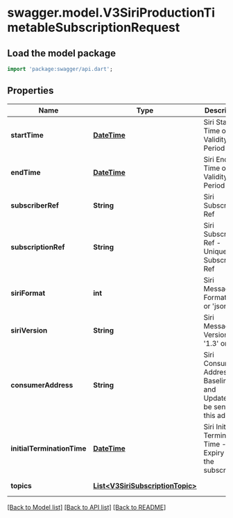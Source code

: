 # swagger.model.V3SiriProductionTimetableSubscriptionRequest

## Load the model package
```dart
import 'package:swagger/api.dart';
```

## Properties
Name | Type | Description | Notes
------------ | ------------- | ------------- | -------------
**startTime** | [**DateTime**](DateTime.md) | Siri Start Time of the Validity Period | [default to null]
**endTime** | [**DateTime**](DateTime.md) | Siri End Time of the Validity Period | [default to null]
**subscriberRef** | **String** | Siri Subscriber Ref | [default to null]
**subscriptionRef** | **String** | Siri Subscription Ref - Unique to a Subscriber Ref | [default to null]
**siriFormat** | **int** | Siri Message Format &#x27;xml&#x27; or &#x27;json&#x27; | [default to null]
**siriVersion** | **String** | Siri Message Version &#x27;1.3&#x27; or &#x27;2.0&#x27; | [default to null]
**consumerAddress** | **String** | Siri Consumer Address - Baseline and Updates will be sent to this address | [default to null]
**initialTerminationTime** | [**DateTime**](DateTime.md) | Siri Initial Termination Time - Expiry of the subscription | [default to null]
**topics** | [**List&lt;V3SiriSubscriptionTopic&gt;**](V3SiriSubscriptionTopic.md) |  | [default to []]

[[Back to Model list]](../README.md#documentation-for-models) [[Back to API list]](../README.md#documentation-for-api-endpoints) [[Back to README]](../README.md)

